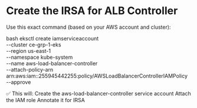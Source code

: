 
# Create the IRSA for ALB Controller
Use this exact command (based on your AWS account and cluster):

bash
eksctl create iamserviceaccount \
  --cluster ce-grp-1-eks \
  --region us-east-1 \
  --namespace kube-system \
  --name aws-load-balancer-controller \
  --attach-policy-arn arn:aws:iam::255945442255:policy/AWSLoadBalancerControllerIAMPolicy \
  --approve

✅ This will:
Create the aws-load-balancer-controller service account
Attach the IAM role
Annotate it for IRSA

